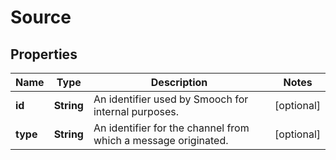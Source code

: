 
# Source

## Properties
Name | Type | Description | Notes
------------ | ------------- | ------------- | -------------
**id** | **String** | An identifier used by Smooch for internal purposes. |  [optional]
**type** | **String** | An identifier for the channel from which a message originated. |  [optional]



